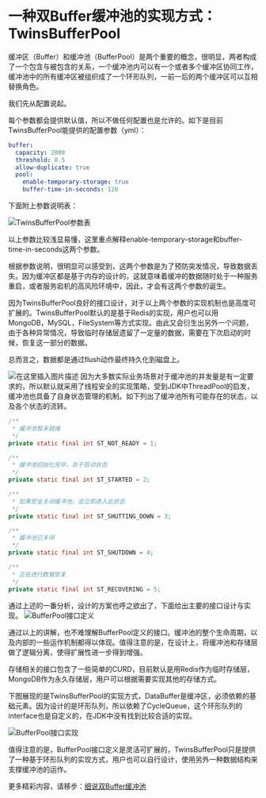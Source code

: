 # 一种双Buffer缓冲池的实现方式：TwinsBufferPool

缓冲区（Buffer）和缓冲池（BufferPool）是两个重要的概念，很明显，两者构成了一个包含与被包含的关系，一个缓冲池内可以有一个或者多个缓冲区协同工作，缓冲池中的所有缓冲区被组织成了一个环形队列，一前一后的两个缓冲区可以互相替换角色。

我们先从配置说起。

每个参数都会提供默认值，所以不做任何配置也是允许的。如下是目前TwinsBufferPool能提供的配置参数（yml）：
```yaml
buffer:
  capacity: 2000
  threshold: 0.5
  allow-duplicate: true
  pool:
    enable-temporary-storage: true
    buffer-time-in-seconds: 120
```
下面附上参数说明表：

![TwinsBufferPool参数表](https://img-blog.csdnimg.cn/20190328104559501.jpg)

以上参数比较浅显易懂，这里重点解释enable-temporary-storage和buffer-time-in-seconds这两个参数。

根据参数说明，很明显可以感受到，这两个参数是为了预防突发情况，导致数据丢失。因为缓冲区都是基于内存的设计的，这就意味着缓冲的数据随时处于一种服务重启，或者服务宕机的高风险环境中，因此，才会有这两个参数的诞生。

因为TwinsBufferPool良好的接口设计，对于以上两个参数的实现机制也是高度可扩展的。TwinsBufferPool默认的是基于Redis的实现，用户也可以用MongoDB，MySQL，FileSystem等方式实现。由此又会衍生出另外一个问题，由于各种异常情况，导致临时存储层遗留了一定量的数据，需要在下次启动的时候，恢复这一部分的数据。

总而言之，数据都是通过flush动作最终持久化到磁盘上。

![在这里插入图片描述](https://img-blog.csdnimg.cn/20190328103002725.png?x-oss-process=image/watermark,type_ZmFuZ3poZW5naGVpdGk,shadow_10,text_d3hfcHViOiBqaXNodWh1aV8yMDE1,size_15,color_FFFFFF,t_70)
因为大多数实际业务场景对于缓冲池的并发量是有一定要求的，所以默认就采用了线程安全的实现策略，受到JDK中ThreadPool的启发，缓冲池也具备了自身状态管理的机制。如下列出了缓冲池所有可能存在的状态，以及各个状态的流转。

```java
/**
 * 缓冲池暂未就绪
 */
private static final int ST_NOT_READY = 1;

/**
 * 缓冲池初始化完毕，处于启动状态
 */
private static final int ST_STARTED = 2;

/**
 * 如果安全关闭缓冲池，会立即进入此状态
 */
private static final int ST_SHUTTING_DOWN = 3;

/**
 * 缓冲池已关闭
 */
private static final int ST_SHUTDOWN = 4;

/**
 * 正在进行数据恢复
 */
private static final int ST_RECOVERING = 5;
```

通过上述的一番分析，设计的方案也呼之欲出了，下面给出主要的接口设计与实现。
![BufferPool接口定义](https://img-blog.csdnimg.cn/20190328103123456.jpg?x-oss-process=image/watermark,type_ZmFuZ3poZW5naGVpdGk,shadow_10,text_d3hfcHViOiBqaXNodWh1aV8yMDE1,size_30,color_CDCDCD,t_70)

通过以上的讲解，也不难理解BufferPool定义的接口。缓冲池的整个生命周期，以及内部的一些运作机制都得以体现。值得注意的是，在设计上，将缓冲池和存储层做了逻辑分离，使得扩展性进一步得到增强。

存储相关的接口包含了一些简单的CURD，目前默认是用Redis作为临时存储层，MongoDB作为永久存储层，用户可以根据需要实现其他的存储方式。

下图展现的是TwinsBufferPool的实现方式，DataBuffer是缓冲区，必须依赖的基础元素。因为设计的是环形队列，所以依赖了CycleQueue，这个环形队列的interface也是自定义的，在JDK中没有找到比较合适的实现。

![BufferPool接口实现](https://img-blog.csdnimg.cn/2019032810314446.jpg?x-oss-process=image/watermark,type_ZmFuZ3poZW5naGVpdGk,shadow_10,text_d3hfcHViOiBqaXNodWh1aV8yMDE1,size_30,color_CDCDCD,t_70)

值得注意的是，BufferPool接口定义是灵活可扩展的，TwinsBufferPool只是提供了一种基于环形队列的实现方式，用户也可以自行设计，使用另外一种数据结构来支撑缓冲池的运作。

更多精彩内容，请移步：[细说双Buffer缓冲池](https://zhuanlan.zhihu.com/p/60226758)
